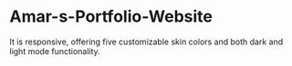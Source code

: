 # Amar-s-Portfolio-Website
It is responsive, offering five customizable skin colors and both dark and light mode functionality.
